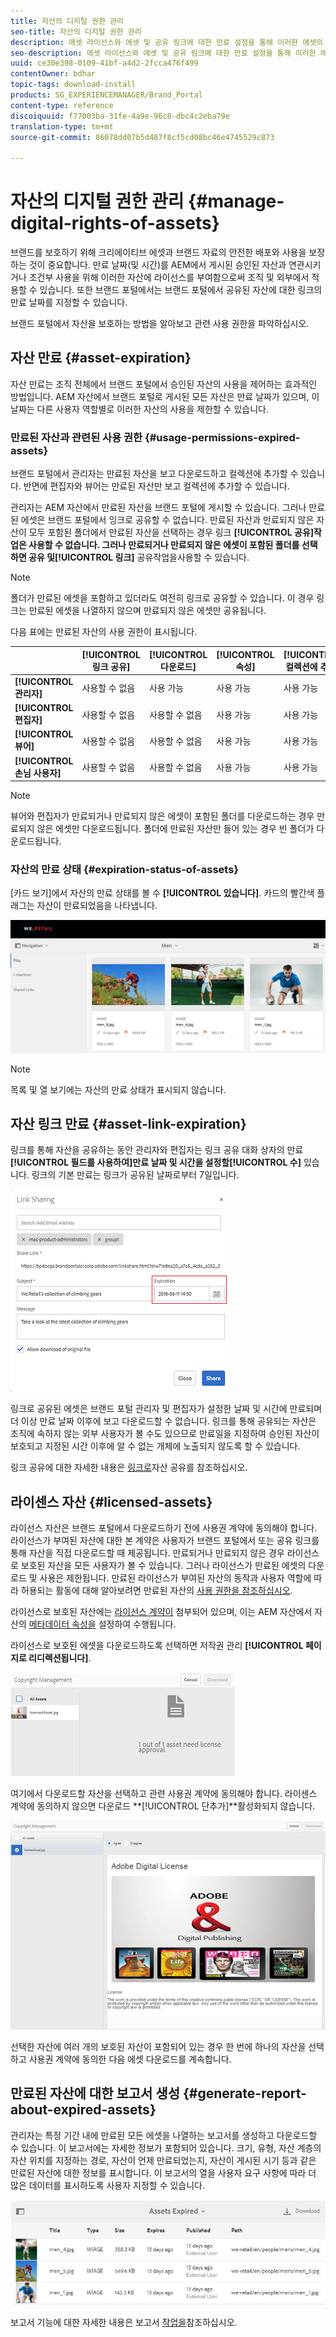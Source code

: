 ```yaml
---
title: 자산의 디지털 권한 관리
seo-title: 자산의 디지털 권한 관리
description: 에셋 라이선스와 에셋 및 공유 링크에 대한 만료 설정을 통해 이러한 에셋의 사용을 제어하고 안전하게 보호할 수 있습니다.
seo-description: 에셋 라이선스와 에셋 및 공유 링크에 대한 만료 설정을 통해 이러한 에셋의 사용을 제어하고 안전하게 보호할 수 있습니다.
uuid: ce30e398-0109-41bf-a4d2-2fcca476f499
contentOwner: bdhar
topic-tags: download-install
products: SG_EXPERIENCEMANAGER/Brand_Portal
content-type: reference
discoiquuid: f77003ba-31fe-4a9e-96c8-dbc4c2eba79e
translation-type: tm+mt
source-git-commit: 86078dd07b5d487f8cf5cd08bc46e4745529c873

---
```



# 자산의 디지털 권한 관리 {#manage-digital-rights-of-assets}

브랜드를 보호하기 위해 크리에이티브 에셋과 브랜드 자료의 안전한 배포와 사용을 보장하는 것이 중요합니다. 만료 날짜(및 시간)를 AEM에서 게시된 승인된 자산과 연관시키거나 조건부 사용을 위해 이러한 자산에 라이선스를 부여함으로써 조직 및 외부에서 적용할 수 있습니다. 또한 브랜드 포털에서는 브랜드 포털에서 공유된 자산에 대한 링크의 만료 날짜를 지정할 수 있습니다.

브랜드 포털에서 자산을 보호하는 방법을 알아보고 관련 사용 권한을 파악하십시오.

## 자산 만료 {#asset-expiration}

자산 만료는 조직 전체에서 브랜드 포털에서 승인된 자산의 사용을 제어하는 효과적인 방법입니다. AEM 자산에서 브랜드 포털로 게시된 모든 자산은 만료 날짜가 있으며, 이 날짜는 다른 사용자 역할별로 이러한 자산의 사용을 제한할 수 있습니다.

### 만료된 자산과 관련된 사용 권한 {#usage-permissions-expired-assets}

브랜드 포털에서 관리자는 만료된 자산을 보고 다운로드하고 컬렉션에 추가할 수 있습니다. 반면에 편집자와 뷰어는 만료된 자산만 보고 컬렉션에 추가할 수 있습니다.

관리자는 AEM 자산에서 만료된 자산을 브랜드 포털에 게시할 수 있습니다. 그러나 만료된 에셋은 브랜드 포털에서 잉크로 공유할 수 없습니다. 만료된 자산과 만료되지 않은 자산이 모두 포함된 폴더에서 만료된 자산을 선택하는 경우 링크 **[!UICONTROL 공유]**작업은 사용할 수 없습니다. 그러나 만료되거나 만료되지 않은 에셋이 포함된 폴더를 선택하면 공유 및[!UICONTROL 링크]**** 공유작업을사용할 수 있습니다.

>[!NOTE]
>
>폴더가 만료된 에셋을 포함하고 있더라도 여전히 링크로 공유할 수 있습니다. 이 경우 링크는 만료된 에셋을 나열하지 않으며 만료되지 않은 에셋만 공유됩니다.

다음 표에는 만료된 자산의 사용 권한이 표시됩니다.

|  | **[!UICONTROL 링크 공유]** | **[!UICONTROL 다운로드]** | **[!UICONTROL 속성]** | **[!UICONTROL 컬렉션에 추가]** | **[!UICONTROL 삭제]** |
|---|---|---|---|---|---|
| **[!UICONTROL 관리자]** | 사용할 수 없음 | 사용 가능 | 사용 가능 | 사용 가능 | 사용 가능 |
| **[!UICONTROL 편집자]** | 사용할 수 없음 | 사용할 수 없음 | 사용 가능 | 사용 가능 | 사용할 수 없음 |
| **[!UICONTROL 뷰어]** | 사용할 수 없음 | 사용할 수 없음 | 사용 가능 | 사용 가능 | 사용할 수 없음 |
| **[!UICONTROL 손님 사용자]** | 사용할 수 없음 | 사용할 수 없음 | 사용 가능 | 사용 가능 | 사용할 수 없음 |

>[!NOTE]
>
>뷰어와 편집자가 만료되거나 만료되지 않은 에셋이 포함된 폴더를 다운로드하는 경우 만료되지 않은 에셋만 다운로드됩니다. 폴더에 만료된 자산만 들어 있는 경우 빈 폴더가 다운로드됩니다.

### 자산의 만료 상태 {#expiration-status-of-assets}

[카드 보기]에서 자산의 만료 상태를 볼 수 **[!UICONTROL 있습니다]**. 카드의 빨간색 플래그는 자산이 만료되었음을 나타냅니다.

![](assets/expired_assets_cardview.png)

>[!NOTE]
>
>목록 및 열 보기에는 자산의 만료 상태가 표시되지 않습니다.

## 자산 링크 만료 {#asset-link-expiration}

링크를 통해 자산을 공유하는 동안 관리자와 편집자는 링크 공유 대화 상자의 만료 **[!UICONTROL 필드를 사용하여]**만료 날짜 및 시간을 설정할**[!UICONTROL &#x200B;수]** 있습니다. 링크의 기본 만료는 링크가 공유된 날짜로부터 7일입니다.

![](assets/asset-link-sharing.png)

링크로 공유된 에셋은 브랜드 포털 관리자 및 편집자가 설정한 날짜 및 시간에 만료되며 더 이상 만료 날짜 이후에 보고 다운로드할 수 없습니다. 링크를 통해 공유되는 자산은 조직에 속하지 않는 외부 사용자가 볼 수도 있으므로 만료일을 지정하여 승인된 자산이 보호되고 지정된 시간 이후에 알 수 없는 개체에 노출되지 않도록 할 수 있습니다.

링크 공유에 대한 자세한 내용은 [링크로](../using/brand-portal-link-share.md)자산 공유를 참조하십시오.

## 라이센스 자산 {#licensed-assets}

라이선스 자산은 브랜드 포털에서 다운로드하기 전에 사용권 계약에 동의해야 합니다. 라이선스가 부여된 자산에 대한 본 계약은 사용자가 브랜드 포털에서 또는 공유 링크를 통해 자산을 직접 다운로드할 때 제공됩니다. 만료되거나 만료되지 않은 경우 라이선스로 보호된 자산을 모든 사용자가 볼 수 있습니다. 그러나 라이선스가 만료된 에셋의 다운로드 및 사용은 제한됩니다. 만료된 라이선스가 부여된 자산의 동작과 사용자 역할에 따라 허용되는 활동에 대해 알아보려면 만료된 자산의 [사용 권한을 참조하십시오](../using/manage-digital-rights-of-assets.md#usage-permissions-expired-assets).

라이선스로 보호된 자산에는 [라이선스 계약이](https://helpx.adobe.com/experience-manager/6-5/assets/using/drm.html#DigitalRightsManagementinAssets) 첨부되어 있으며, 이는 AEM 자산에서 자산의 [메타데이터 속성을](https://helpx.adobe.com/experience-manager/6-5/assets/using/drm.html#DigitalRightsManagementinAssets) 설정하여 수행됩니다.

라이선스로 보호된 에셋을 다운로드하도록 선택하면 저작권 관리 **[!UICONTROL 페이지로 리디렉션됩니다]**.

![](assets/asset-copyright-mgmt.png)

여기에서 다운로드할 자산을 선택하고 관련 사용권 계약에 동의해야 합니다. 라이센스 계약에 동의하지 않으면 다운로드 **[!UICONTROL 단추가]**활성화되지 않습니다.

![](assets/licensed-asset-download-2.png)

선택한 자산에 여러 개의 보호된 자산이 포함되어 있는 경우 한 번에 하나의 자산을 선택하고 사용권 계약에 동의한 다음 에셋 다운로드를 계속합니다.

## 만료된 자산에 대한 보고서 생성 {#generate-report-about-expired-assets}

관리자는 특정 기간 내에 만료된 모든 에셋을 나열하는 보고서를 생성하고 다운로드할 수 있습니다. 이 보고서에는 자세한 정보가 포함되어 있습니다. 크기, 유형, 자산 계층의 자산 위치를 지정하는 경로, 자산이 언제 만료되었는지, 자산이 게시된 시기 등과 같은 만료된 자산에 대한 정보를 표시합니다. 이 보고서의 열을 사용자 요구 사항에 따라 더 많은 데이터를 표시하도록 사용자 지정할 수 있습니다.

![](assets/assets-expired.png)

보고서 기능에 대한 자세한 내용은 보고서 [작업을](../using/brand-portal-reports.md#work-with-reports)참조하십시오.

